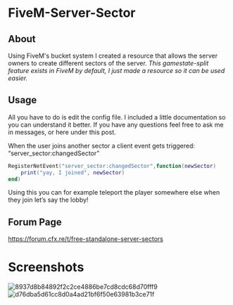 # FiveM-Server-Sector

## About 
Using FiveM's bucket system I created a resource that allows the server owners to create different sectors of the server. 
*This gamestate-split feature exists in FiveM by default, I just made a resource so it can be used easier.*

## Usage
All you have to do is edit the config file. I included a little documentation so you can understand it better.
If you have any questions feel free to ask me in messages, or here under this post.

When the user joins another sector a client event gets triggered: “server_sector:changedSector”
```lua
RegisterNetEvent("server_sector:changedSector",function(newSector)
    print("yay, I joined", newSector)
end)
```
Using this you can for example teleport the player somewhere else when they join let’s say the lobby!



## Forum Page
  https://forum.cfx.re/t/free-standalone-server-sectors

# Screenshots

![8937d8b84892f2c2ce4886be7cd8cdc68d70fff9](https://github.com/DyrekKing/FiveM-Server-Sector/assets/68273911/f1f4e931-f8eb-4ae6-b6f8-31e481c93ff4)
![d76dba5d61cc8d0a4ad21bf6f50e63981b3ce71f](https://github.com/DyrekKing/FiveM-Server-Sector/assets/68273911/9625b83f-f183-4968-b4cf-78ce7a6612b1)
